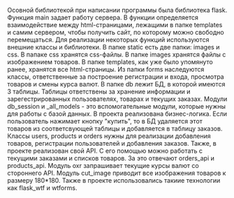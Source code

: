 Осовной библиотекой при написании программы была библиотека flask.
Функция main задает работу сервера. В функции определяется взаимодействие между html-страницами, лежащими в папке templates и самим сервером, чтобы получить сайт, по которому можно свободно перемещаться. Для реализации некоторых функций используются внешние классы и библиотеки.
В папке static есть две папки: images и css. В папаке css хранятся css-файлы. В папке images хранятся файлы с изображением товаров.
В папке templates, как уже было упомянуто ранее, хранятся все html-страницы.
Из папки forms наследуются классы, ответственные за построение регистрации и входа, просмотра товаров и смены курса валют.
В папке db лежит БД, в которой имеются 3 таблицы. Таблицы ответствены за хранение информации и зарегестрированных пользователях, товарах и текущих заказах. 
Модули db_session и _all_models - это вспомогательные модули, которые нужны для работы с базой данных.
В проекта реализована бизнес-логика. Если пользователь нажимает кнопку "купить", то в БД удаляется этот товаров из соответсвующей таблицы и добавляется в таблицу заказов.
Классы users, products и orders нужны для реализации добавления товаров, регистрации пользователей и добавления заказов.
Также, в проекте реализован свой API. С его помощью можно работать с текущими заказами и списков товаров. За это отвечают orders_api и products_api.
Модуль oxr запрашивает текущие курсы валют со стороннего API.
Модуль cut_image приводит все изображения товаров к размеру 180*180.
Также в проекте использовались такиие технологии как flask_wtf и wtforms.
